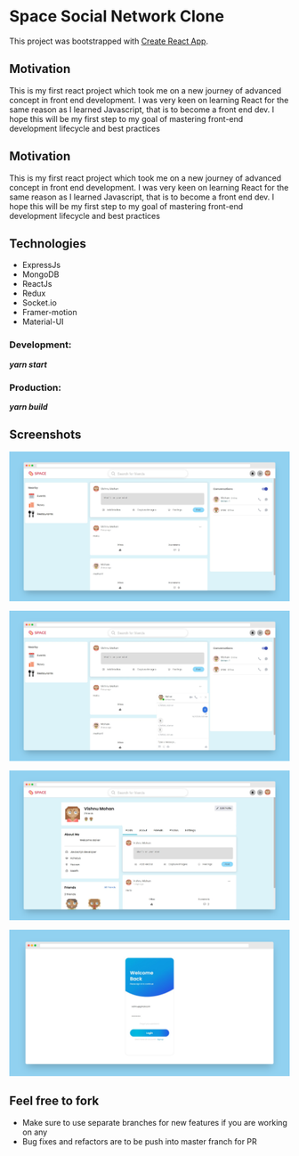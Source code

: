 # Space Social Network Clone

This project was bootstrapped with [Create React App](https://github.com/facebook/create-react-app).

## Motivation

This is my first react project which took me on a new journey of advanced concept in front end development. I was very keen on learning React for the same reason as I learned Javascript, that is to become a front end dev. I hope this will be my first step to my goal of mastering front-end development lifecycle and best practices

## Motivation

This is my first react project which took me on a new journey of advanced concept in front end development. I was very keen on learning React for the same reason as I learned Javascript, that is to become a front end dev. I hope this will be my first step to my goal of mastering front-end development lifecycle and best practices

## Technologies

- ExpressJs
- MongoDB
- ReactJs
- Redux
- Socket.io
- Framer-motion
- Material-UI

### Development:  
***yarn start***
### Production: 
***yarn build***

## Screenshots
![alt text](https://github.com/KingKong26/space/blob/master/public/Screenshots/home1.png?raw=true)

![alt text](https://github.com/KingKong26/space/blob/master/public/Screenshots/home2.png?raw=true)

![alt text](https://github.com/KingKong26/space/blob/master/public/Screenshots/profile.png?raw=true)

![alt text](https://github.com/KingKong26/space/blob/master/public/Screenshots/login.png?raw=true)

## Feel free to fork

- Make sure to use separate branches for new features if you are working on any
- Bug fixes and refactors are to be push into master franch for PR
